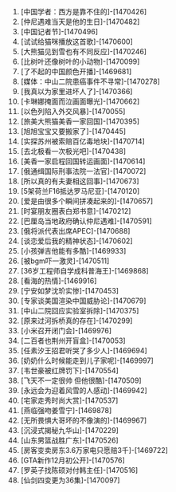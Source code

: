 
1. [中国学者：西方是靠不住的]-[1470426]
1. [仲尼遇难当天是他的生日]-[1470482]
1. [中国记者节]-[1470496]
1. [试试给猫咪播放这首歌]-[1470600]
1. [大熊猫见到雪也有不同反应]-[1470246]
1. [比树叶还像树叶的小动物]-[1470099]
1. [了不起的中国颜色开播]-[1469681]
1. [媒体：中山二院患癌事件不寻常]-[1470278]
1. [我真以为家里进坏人了]-[1470366]
1. [卡琳娜掩面而泣画面曝光]-[1470662]
1. [以色列陷入外交风暴]-[1470055]
1. [旅美大熊猫美香一家回国]-[1470395]
1. [旭旭宝宝又要搬家了]-[1470445]
1. [实探苏州被索赔百亿毒地块]-[1470714]
1. [去北极看一次极光吧]-[1470438]
1. [美香一家启程回国转运画面]-[1470614]
1. [俄通缉国际刑事法院一法官]-[1470072]
1. [所以真的有夫妻相这回事]-[1470673]
1. [5架荷兰F16抵达罗马尼亚]-[1470120]
1. [爱是由很多个瞬间拼凑起来的]-[1470657]
1. [时宴朋友圈表白郑书意]-[1470212]
1. [巴厘岛当地政府确认仲尼遇难]-[1470591]
1. [俄将派代表出席APEC]-[1470688]
1. [谈恋爱后我的精神状态]-[1470602]
1. [小孩弹吉他能有多酷]-[1469933]
1. [被bgm吓一激灵]-[1470511]
1. [36岁工程师自学成科普海王]-[1469868]
1. [看海的热情]-[1469916]
1. [宁安如梦沈玠实惨]-[1470453]
1. [专家谈美国渲染中国威胁论]-[1470679]
1. [中山二院回应实验室拆除]-[1470375]
1. [原来过河拆桥真的存在]-[1470299]
1. [小米召开闭门会]-[1469976]
1. [二百者也荆州开盲盒]-[1470053]
1. [任素汐王招君听哭了多少人]-[1469694]
1. [奶奶什么时候能走到儿子家呢]-[1469997]
1. [韦世豪被红牌罚下]-[1470554]
1. [飞天不一定很帅 但他很酷]-[1470509]
1. [永远会为迎着风雪的人感动]-[1469942]
1. [宅家走秀时尚大赏]-[1470537]
1. [燕临强吻姜雪宁]-[1469878]
1. [无所畏惧大哥坏的不像演的]-[1469967]
1. [沉浸式揭秘九华山]-[1470229]
1. [山东男篮战胜广东]-[1470526]
1. [房客变卖房东3.6万家电只愿赔3千]-[1469722]
1. [GTA新作12月初公开]-[1470576]
1. [罗英子找陈硕对付韩主任]-[1470516]
1. [仙剑四变更为36集]-[1470097]